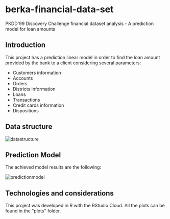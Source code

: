 # berka-financial-data-set
PKDD'99 Discovery Challenge financial dataset analysis - A prediction model for loan amounts

## Introduction
This project has a prediction linear model in order to find the loan amount provided by the bank to a client considering several parameters:

* Customers information
* Accounts
* Orders
* Districts information
* Loans
* Transactions
* Credit cards information
* Dispositions

## Data structure
![datastructure](https://i.imgur.com/QXNA9E7.png)

## Prediction Model
The achieved model results are the following:

![predictionmodel](https://i.imgur.com/uMPhLdE.png)

## Technologies and considerations
This project was developed in R with the RStudio Cloud. All the plots can be found in the "plots" folder.
